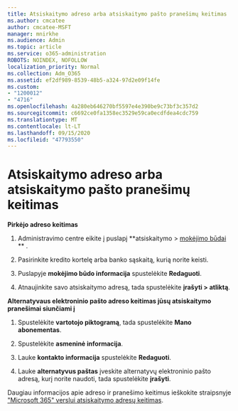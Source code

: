 ```yaml
---
title: Atsiskaitymo adreso arba atsiskaitymo pašto pranešimų keitimas
ms.author: cmcatee
author: cmcatee-MSFT
manager: mnirkhe
ms.audience: Admin
ms.topic: article
ms.service: o365-administration
ROBOTS: NOINDEX, NOFOLLOW
localization_priority: Normal
ms.collection: Adm_O365
ms.assetid: ef2df989-8539-48b5-a324-97d2e09f14fe
ms.custom:
- "1200012"
- "4716"
ms.openlocfilehash: 4a280eb646270bf5597e4e390be9c73bf3c357d2
ms.sourcegitcommit: c6692ce0fa1358ec3529e59ca0ecdfdea4cdc759
ms.translationtype: MT
ms.contentlocale: lt-LT
ms.lasthandoff: 09/15/2020
ms.locfileid: "47793550"
---
```

# <a name="change-billing-address-or-billing-email-notifications"></a>Atsiskaitymo adreso arba atsiskaitymo pašto pranešimų keitimas

**Pirkėjo adreso keitimas**

1. Administravimo centre eikite į puslapį **atsiskaitymo > [mokėjimo būdai](https://go.microsoft.com/fwlink/p/?linkid=2018806) ** .

2. Pasirinkite kredito kortelę arba banko sąskaitą, kurią norite keisti.

3. Puslapyje **mokėjimo būdo informacija** spustelėkite **Redaguoti**.

4. Atnaujinkite savo atsiskaitymo adresą, tada spustelėkite **įrašyti > atliktą**.

**Alternatyvaus elektroninio pašto adreso keitimas jūsų atsiskaitymo pranešimai siunčiami į** 

1. Spustelėkite **vartotojo piktogramą**, tada spustelėkite **Mano abonementas**.

2. Spustelėkite **asmeninė informacija**.

3. Lauke **kontakto informacija** spustelėkite **Redaguoti**.

4. Lauke **alternatyvus paštas** įveskite alternatyvų elektroninio pašto adresą, kurį norite naudoti, tada spustelėkite **įrašyti**.

Daugiau informacijos apie adreso ir pranešimo keitimus ieškokite straipsnyje ["Microsoft 365" verslui atsiskaitymo adresų keitimas](https://docs.microsoft.com/microsoft-365/commerce/billing-and-payments/change-your-billing-addresses?view=o365-worldwide).
